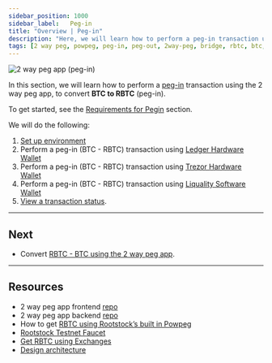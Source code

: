 ```yaml
---
sidebar_position: 1000
sidebar_label:   Peg-in
title: "Overview | Peg-in"
description: "Here, we will learn how to perform a peg-in transaction using the 2 way peg app."
tags: [2 way peg, powpeg, peg-in, peg-out, 2way-peg, bridge, rbtc, btc, testnet, mainnet, trezor, liquality, leger, guide, setup, integrate, use]
---
```


![2 way peg app (peg-in)](/img/resources/two-way-peg-app/pegin.gif)

In this section, we will learn how to perform a [peg-in](/resources/two-way-peg-app/glossary/) transaction using the 2 way peg app, to convert **BTC to RBTC** (peg-in). 

To get started, see the [Requirements for Pegin](/resources/guides/two-way-peg-app/prerequisites/#requirements-for-pegin) section.

We will do the following:

1. [Set up environment](/resources/guides/two-way-peg-app/prerequisites/)
2. Perform a peg-in (BTC - RBTC) transaction using [Ledger Hardware Wallet](/resources/guides/two-way-peg-app/pegin/ledger/)
3. Perform a peg-in (BTC - RBTC) transaction using [Trezor Hardware Wallet](/resources/guides/two-way-peg-app/pegin/ledger/)
4. Perform a peg-in (BTC - RBTC) transaction using [Liquality Software Wallet](/resources/guides/two-way-peg-app/pegin/liquality/)
5. [View a transaction status](/resources/guides/two-way-peg-app/pegin/status/).

----

## Next
* Convert [RBTC - BTC using the 2 way peg app](/resources/guides/two-way-peg-app/pegout/).

----

## Resources
* 2 way peg app frontend [repo](https://github.com/rsksmart/2wp-app)
* 2 way peg app backend [repo](https://github.com/rsksmart/2wp-api)
* How to get [RBTC using Rootstock’s built in Powpeg](/resources/guides/get-crypto-on-rsk/powpeg-btc-rbtc/)
* [Rootstock Testnet Faucet](https://faucet.rootstock.io/)
* [Get RBTC using Exchanges](/resources/guides/get-crypto-on-rsk/rbtc-exchanges/)
* [Design architecture](/resources/guides/two-way-peg-app/advanced-operations/design-architecture/)